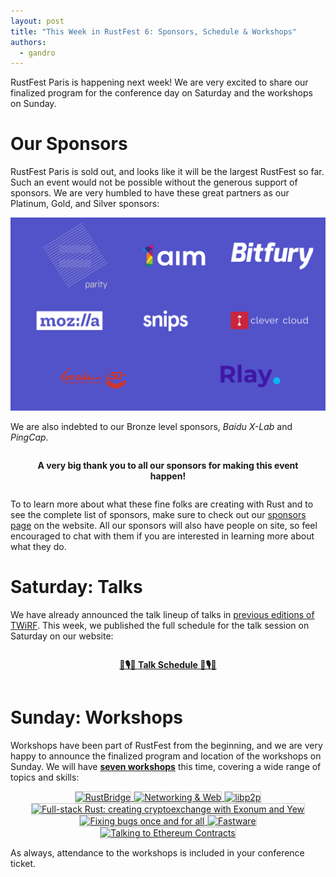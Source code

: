 ```yaml
---
layout: post
title: "This Week in RustFest 6: Sponsors, Schedule & Workshops"
authors:
  - gandro
---
```


RustFest Paris is happening next week! We are very excited to share our finalized
program for the conference day on Saturday and the workshops on Sunday.

# Our Sponsors

RustFest Paris is sold out, and looks like it will be the largest RustFest so far. 
Such an event would not be possible without the generous support of sponsors.
We are very humbled to have these great partners as our Platinum, Gold, and Silver sponsors:

<a href="https://paris.rustfest.eu/sponsors/">
  <img alt="Our Platinum, Gold and Silver Sponsors: Parity, 1AIM, BitFury, Mozilla, Snips, Clever Cloud, Inria, and Rlay"
    src="/assets/posts/paris/twirf-6-sponsors.png">
</a>

We are also indebted to our Bronze level sponsors, *Baidu X-Lab* and *PingCap*.

<div style="text-align:center; padding: 1em;">
<strong>A very big thank you to all our sponsors for making this event happen!</strong>
</div>

To to learn more about what these fine folks are creating with Rust and to see
the complete list of sponsors, make sure to check out our
[sponsors page](https://paris.rustfest.eu/sponsors/) on the website. All our
sponsors will also have people on site, so feel encouraged to chat with them if
you are interested in learning more about what they do.

# Saturday: Talks

We have already announced the talk lineup of talks in
[previous editions of TWiRF](/this-week-in-rustfest-4). This week, we published
the full schedule for the talk session on Saturday on our website:

<div style="text-align: center; padding: 1em;">
  <a href="https://paris.rustfest.eu/schedule/">
    <strong>📅🎙️📅 Talk Schedule 📅🎙️📅</strong>
  </a>
</div>

# Sunday: Workshops

Workshops have been part of RustFest from the beginning, and we are very
happy to announce the finalized program and location of the
workshops on Sunday. We will have [**seven workshops**](https://paris.rustfest.eu/workshops/)
this time, covering a wide range of topics and skills:

<div style="text-align: center;">
  <a href="https://paris.rustfest.eu/sessions/rustbridge">
    <img alt="RustBridge" src="https://paris.rustfest.eu/assets/social/ashley-katharina.png" style="border: 1px solid #ccc;">
  </a>
  <a href="https://paris.rustfest.eu/sessions/networking">
    <img alt="Networking & Web" src="https://paris.rustfest.eu/assets/social/networking.png" style="border: 1px solid #ccc;">
  </a>
  <a href="https://paris.rustfest.eu/sessions/libp2p">
    <img alt="libp2p" src="https://paris.rustfest.eu/assets/social/libp2p.png" style="border: 1px solid #ccc;">
  </a>
  <a href="https://paris.rustfest.eu/sessions/full-stack-rust">
    <img alt="Full-stack Rust: creating cryptoexchange with Exonum and Yew" src="https://paris.rustfest.eu/assets/social/full-stack-rust.png" style="border: 1px solid #ccc;">
  </a>
  <a href="https://paris.rustfest.eu/sessions/fixing-bugs">
    <img alt="Fixing bugs once and for all" src="https://paris.rustfest.eu/assets/social/fixing-bugs.png" style="border: 1px solid #ccc;">
  </a>
  <a href="https://paris.rustfest.eu/sessions/fastware">
    <img alt="Fastware" src="https://paris.rustfest.eu/assets/social/fastware.png" style="border: 1px solid #ccc;">
  </a>
  <a href="https://paris.rustfest.eu/sessions/ethereum-contracts">
    <img alt="Talking to Ethereum Contracts" src="https://paris.rustfest.eu/assets/social/ethereum-contracts.png" style="border: 1px solid #ccc;">
  </a>
</div>

As always, attendance to the workshops is included in your conference ticket.

